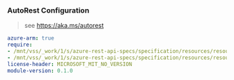 ### AutoRest Configuration

> see https://aka.ms/autorest

``` yaml
azure-arm: true
require:
- /mnt/vss/_work/1/s/azure-rest-api-specs/specification/resources/resource-manager/Microsoft.Resources/deployments/readme.md
- /mnt/vss/_work/1/s/azure-rest-api-specs/specification/resources/resource-manager/Microsoft.Resources/deployments/readme.go.md
license-header: MICROSOFT_MIT_NO_VERSION
module-version: 0.1.0

```